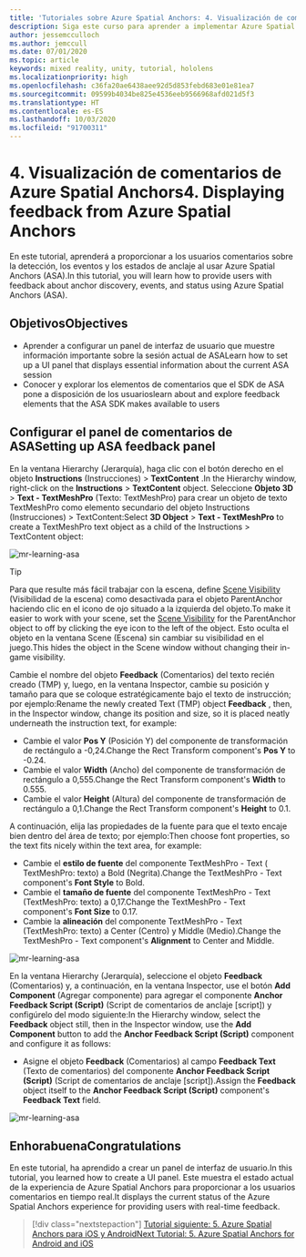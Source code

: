 ```yaml
---
title: 'Tutoriales sobre Azure Spatial Anchors: 4. Visualización de comentarios de Azure Spatial Anchors'
description: Siga este curso para aprender a implementar Azure Spatial Anchors dentro de una aplicación de realidad mixta.
author: jessemcculloch
ms.author: jemccull
ms.date: 07/01/2020
ms.topic: article
keywords: mixed reality, unity, tutorial, hololens
ms.localizationpriority: high
ms.openlocfilehash: c36fa20ae6438aee92d5d853febd683e01e81ea7
ms.sourcegitcommit: 09599b4034be825e4536eeb9566968afd021d5f3
ms.translationtype: HT
ms.contentlocale: es-ES
ms.lasthandoff: 10/03/2020
ms.locfileid: "91700311"
---
```

# <a name="4-displaying-feedback-from-azure-spatial-anchors"></a><span data-ttu-id="e18ac-105">4. Visualización de comentarios de Azure Spatial Anchors</span><span class="sxs-lookup"><span data-stu-id="e18ac-105">4. Displaying feedback from Azure Spatial Anchors</span></span>

<span data-ttu-id="e18ac-106">En este tutorial, aprenderá a proporcionar a los usuarios comentarios sobre la detección, los eventos y los estados de anclaje al usar Azure Spatial Anchors (ASA).</span><span class="sxs-lookup"><span data-stu-id="e18ac-106">In this tutorial, you will learn how to provide users with feedback about anchor discovery, events, and status using Azure Spatial Anchors (ASA).</span></span>

## <a name="objectives"></a><span data-ttu-id="e18ac-107">Objetivos</span><span class="sxs-lookup"><span data-stu-id="e18ac-107">Objectives</span></span>

* <span data-ttu-id="e18ac-108">Aprender a configurar un panel de interfaz de usuario que muestre información importante sobre la sesión actual de ASA</span><span class="sxs-lookup"><span data-stu-id="e18ac-108">Learn how to set up a UI panel that displays essential information about the current ASA session</span></span>
* <span data-ttu-id="e18ac-109">Conocer y explorar los elementos de comentarios que el SDK de ASA pone a disposición de los usuarios</span><span class="sxs-lookup"><span data-stu-id="e18ac-109">learn about and explore feedback elements that the ASA SDK makes available to users</span></span>

## <a name="setting-up-asa-feedback-panel"></a><span data-ttu-id="e18ac-110">Configurar el panel de comentarios de ASA</span><span class="sxs-lookup"><span data-stu-id="e18ac-110">Setting up ASA feedback panel</span></span>

<span data-ttu-id="e18ac-111">En la ventana Hierarchy (Jerarquía), haga clic con el botón derecho en el objeto **Instructions** (Instrucciones)  > **TextContent** .</span><span class="sxs-lookup"><span data-stu-id="e18ac-111">In the Hierarchy window, right-click on the **Instructions** > **TextContent** object.</span></span> <span data-ttu-id="e18ac-112">Seleccione **Objeto 3D** > **Text - TextMeshPro** (Texto: TextMeshPro) para crear un objeto de texto TextMeshPro como elemento secundario del objeto Instructions (Instrucciones) > TextContent:</span><span class="sxs-lookup"><span data-stu-id="e18ac-112">Select **3D Object** > **Text - TextMeshPro** to create a TextMeshPro text object as a child of the Instructions > TextContent object:</span></span>

![mr-learning-asa](images/mr-learning-asa/asa-04-section1-step1-1.png)

> [!TIP]
> <span data-ttu-id="e18ac-114">Para que resulte más fácil trabajar con la escena, define <a href="https://docs.unity3d.com/Manual/SceneVisibility.html" target="_blank">Scene Visibility</a> (Visibilidad de la escena) como desactivada para el objeto ParentAnchor haciendo clic en el icono de ojo situado a la izquierda del objeto.</span><span class="sxs-lookup"><span data-stu-id="e18ac-114">To make it easier to work with your scene, set the  <a href="https://docs.unity3d.com/Manual/SceneVisibility.html" target="_blank">Scene Visibility</a> for the ParentAnchor object to off by clicking the eye icon to the left of the object.</span></span> <span data-ttu-id="e18ac-115">Esto oculta el objeto en la ventana Scene (Escena) sin cambiar su visibilidad en el juego.</span><span class="sxs-lookup"><span data-stu-id="e18ac-115">This hides the object in the Scene window without changing their in-game visibility.</span></span>

<span data-ttu-id="e18ac-116">Cambie el nombre del objeto **Feedback** (Comentarios) del texto recién creado (TMP) y, luego, en la ventana Inspector, cambie su posición y tamaño para que se coloque estratégicamente bajo el texto de instrucción; por ejemplo:</span><span class="sxs-lookup"><span data-stu-id="e18ac-116">Rename the newly created Text (TMP) object **Feedback** , then, in the Inspector window, change its position and size, so it is placed neatly underneath the instruction text, for example:</span></span>

* <span data-ttu-id="e18ac-117">Cambie el valor **Pos Y** (Posición Y) del componente de transformación de rectángulo a -0,24.</span><span class="sxs-lookup"><span data-stu-id="e18ac-117">Change the Rect Transform component's **Pos Y** to -0.24.</span></span>
* <span data-ttu-id="e18ac-118">Cambie el valor **Width** (Ancho) del componente de transformación de rectángulo a 0,555.</span><span class="sxs-lookup"><span data-stu-id="e18ac-118">Change the Rect Transform component's **Width** to 0.555.</span></span>
* <span data-ttu-id="e18ac-119">Cambie el valor **Height** (Altura) del componente de transformación de rectángulo a 0,1.</span><span class="sxs-lookup"><span data-stu-id="e18ac-119">Change the Rect Transform component's **Height** to 0.1.</span></span>

<span data-ttu-id="e18ac-120">A continuación, elija las propiedades de la fuente para que el texto encaje bien dentro del área de texto; por ejemplo:</span><span class="sxs-lookup"><span data-stu-id="e18ac-120">Then choose font properties, so the text fits nicely within the text area, for example:</span></span>

* <span data-ttu-id="e18ac-121">Cambie el **estilo de fuente** del componente TextMeshPro - Text ( TextMeshPro: texto) a Bold (Negrita).</span><span class="sxs-lookup"><span data-stu-id="e18ac-121">Change the TextMeshPro - Text component's **Font Style** to Bold.</span></span>
* <span data-ttu-id="e18ac-122">Cambie el **tamaño de fuente** del componente TextMeshPro - Text (TextMeshPro: texto) a 0,17.</span><span class="sxs-lookup"><span data-stu-id="e18ac-122">Change the TextMeshPro - Text component's **Font Size** to 0.17.</span></span>
* <span data-ttu-id="e18ac-123">Cambie la **alineación** del componente TextMeshPro - Text (TextMeshPro: texto) a Center (Centro) y Middle (Medio).</span><span class="sxs-lookup"><span data-stu-id="e18ac-123">Change the TextMeshPro - Text component's **Alignment** to Center and Middle.</span></span>

![mr-learning-asa](images/mr-learning-asa/asa-04-section1-step1-2.png)

<span data-ttu-id="e18ac-125">En la ventana Hierarchy (Jerarquía), seleccione el objeto **Feedback** (Comentarios) y, a continuación, en la ventana Inspector, use el botón **Add Component** (Agregar componente) para agregar el componente **Anchor Feedback Script (Script)** (Script de comentarios de anclaje [script]) y configúrelo del modo siguiente:</span><span class="sxs-lookup"><span data-stu-id="e18ac-125">In the Hierarchy window, select the **Feedback** object still, then in the Inspector window, use the **Add Component** button to add the **Anchor Feedback Script (Script)** component and configure it as follows:</span></span>

* <span data-ttu-id="e18ac-126">Asigne el objeto **Feedback** (Comentarios) al campo **Feedback Text** (Texto de comentarios) del componente **Anchor Feedback Script (Script)** (Script de comentarios de anclaje [script]).</span><span class="sxs-lookup"><span data-stu-id="e18ac-126">Assign the **Feedback** object itself to the **Anchor Feedback Script (Script)** component's **Feedback Text** field.</span></span>

![mr-learning-asa](images/mr-learning-asa/asa-04-section1-step1-3.png)

## <a name="congratulations"></a><span data-ttu-id="e18ac-128">Enhorabuena</span><span class="sxs-lookup"><span data-stu-id="e18ac-128">Congratulations</span></span>

<span data-ttu-id="e18ac-129">En este tutorial, ha aprendido a crear un panel de interfaz de usuario.</span><span class="sxs-lookup"><span data-stu-id="e18ac-129">In this tutorial, you learned how to create a UI panel.</span></span> <span data-ttu-id="e18ac-130">Este muestra el estado actual de la experiencia de  Azure Spatial Anchors para proporcionar a los usuarios comentarios en tiempo real.</span><span class="sxs-lookup"><span data-stu-id="e18ac-130">It displays the current status of the Azure Spatial Anchors experience for providing users with real-time feedback.</span></span>

> [!div class="nextstepaction"]
> [<span data-ttu-id="e18ac-131">Tutorial siguiente: 5. Azure Spatial Anchors para iOS y Android</span><span class="sxs-lookup"><span data-stu-id="e18ac-131">Next Tutorial: 5. Azure Spatial Anchors for Android and iOS</span></span>](mr-learning-asa-05.md)
